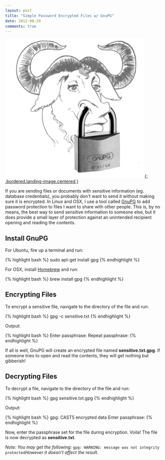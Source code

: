 ```yaml
---
layout: post
title: "Simple Password Encrypted Files w/ GnuPG"
date: 2012-08-29
comments: true
---
```


[![GNUPG](/assets/images/posts/gnupg.png){: .bordered.landing-image.centered }](/assets/images/posts/gnupg.png)

If you are sending files or documents with sensitive information (eg.  database credentials), you probably don't want to send it without making sure it is encrypted. In Linux and OSX, I use a tool called [GnuPG](http://www.gnupg.org/) to add password protection to files I want to share with other people. This is, by no means, the best way to send sensitive information to someone else, but it does provide a small layer of protection against an unintended recipient opening and reading the contents.

## Install GnuPG

For Ubuntu, fire up a terminal and run:

{% highlight bash %}
sudo apt-get install gpg
{% endhighlight %}

For OSX, install [Homebrew](http://mxcl.github.com/homebrew/) and run:

{% highlight bash %}
brew install gpg
{% endhighlight %}

## Encrypting Files

To encrypt a sensitive file, navigate to the directory of the file and run:

{% highlight bash %}
gpg -c sensitive.txt
{% endhighlight %}

Output:

{% highlight bash %}
Enter passphrase: 
Repeat passphrase: 
{% endhighlight %}

If all is well, GnuPG will create an encrypted file named **sensitive.txt.gpg**. If someone tries to open and read the contents, they will get nothing but gibberish!

## Decrypting Files

To decrypt a file, navigate to the directory of the file and run:

{% highlight bash %}
gpg sensitive.txt.gpg
{% endhighlight %}

Output:

{% highlight bash %}
gpg: CAST5 encrypted data
Enter passphrase: 
{% endhighlight %}

Now, enter the passphrase set for the file during encryption. Voila! The file is now decrypted as **sensitive.txt**.

*Note: You may get the following:* `gpg: WARNING: message was not integrity protected`*However it doesn't affect the result.*

